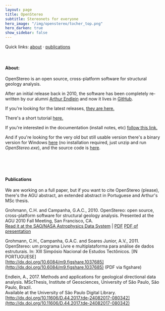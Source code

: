 ```yaml
---
layout: page
title: OpenStereo
subtitle: Stereonets for everyone
hero_image: "/img/openstereo/tocher_top.png"
hero_darken: true
show_sidebar: false
---
```


Quick links: [about](#openstereo_about) · [publications](#openstereo_pubs) 

<!-- · [datasets](#openstereo_datasets) · [spammers](#openstereo_spammers) · [grants](#openstereo_grants)/ -->




&nbsp;
<a name="openstereo_about"></a> 
&nbsp;
#### About:
OpenStereo is an open source, cross-platform software for structural geology analysis.

After an initial release back in 2010, the software has been completely re-written by our alumni [Arthur Endlein](https://github.com/endarthur) and now it lives in [GitHub](https://github.com/spamlab-iee/os). 

If you're looking for the latest releases, [they are here.](https://github.com/spamlab-iee/os/releases/latest)

There's a short tutorial [here.](https://openstereo.readthedocs.io/en/latest/tutorial.html)

If you're interested in the documentation (install notes, etc) [follow this link.](https://openstereo.readthedocs.io/en/latest/install.html)

And if you're looking for the very old but still usable version there's a binary version for Windows [here]({{site.baseurl}}/pub/os/openstereo_0.1.2f_win32.zip) (no installation required, just unzip and run *OpenStereo.exe*), and the source code is [here]({{site.baseurl}}/pub/os/openstereo_0.1.2f_src.zip).

<!-- http://sites.igc.usp.br/openstereo/ -->

<br/><br/>
<a name="openstereo_pubs"></a> 
&nbsp;
#### Publications
We are working on a full paper, but if you want to cite OpenStereo (please), there's the AGU abstract, an extended abstract in Portuguese and Arthur's MSc thesis.


Grohmann, C.H. and Campanha, G.A.C., 2010. OpenStereo: open source, cross-platform software for structural geology analysis. Presented at the AGU 2010 Fall Meeting, San Francisco, CA.  
[Read it at the SAO/NASA Astrophysics Data System](https://ui.adsabs.harvard.edu/abs/2010AGUFMIN31C..06G/abstract) | [PDF]({{site.baseurl}}/pub/os/Grohmann_Campanha_2010_AGU10_OpenStereo.pdf)
[PDF of presentation]({{site.baseurl}}/pub/os/Grohmann_openstereo_AGU10.pdf)

Grohmann, C.H., Campanha, G.A.C. and Soares Junior, A.V., 2011. OpenStereo: um programa Livre e multiplataforma para análise de dados estruturais. In: XIII Simpósio Nacional de Estudos Tectônicos. [IN PORTUGUESE]  
[http://dx.doi.org/10.6084/m9.figshare.1037685](http://dx.doi.org/10.6084/m9.figshare.1037685) (PDF via figshare)

Endlein, A., 2017. Methods and applications for geological directional data analysis. MScThesis, Institute of Geosciences, University of São Paulo, São Paulo, Brazil.  
Available at the University of São Paulo Digital Library.  
[http://dx.doi.org/10.11606/D.44.2017.tde-24082017-080342](http://dx.doi.org/10.11606/D.44.2017.tde-24082017-080342)





